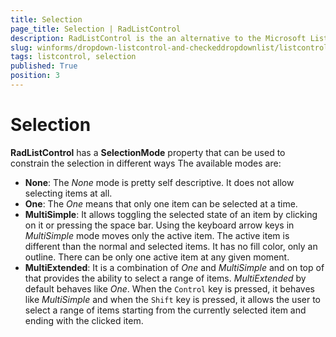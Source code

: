 ```yaml
---
title: Selection
page_title: Selection | RadListControl
description: RadListControl is the an alternative to the Microsoft ListBox control.
slug: winforms/dropdown-listcontrol-and-checkeddropdownlist/listcontrol/features/selection
tags: listcontrol, selection
published: True
position: 3  
---
```


# Selection

__RadListControl__ has a __SelectionMode__ property that can be used to constrain the selection in different ways The available modes are:

* __None__: The *None* mode is pretty self descriptive. It does not allow selecting items at all. 
* __One__: The *One* means that only one item can be selected at a time.
* __MultiSimple__: It allows toggling the selected state of an item by clicking on it or pressing the space bar. Using the keyboard arrow keys in *MultiSimple* mode moves only the active item. The active item is different than the normal and selected items. It has no fill color, only an outline. There can be only one active item at any given moment.
* __MultiExtended__: It is a combination of *One* and *MultiSimple* and on top of that provides the ability to select a range of items. *MultiExtended* by default behaves like *One*. When the `Control` key is pressed, it behaves like *MultiSimple* and when the `Shift` key is pressed, it allows the user to select a range of items starting from the currently selected item and ending with the clicked item.
 
